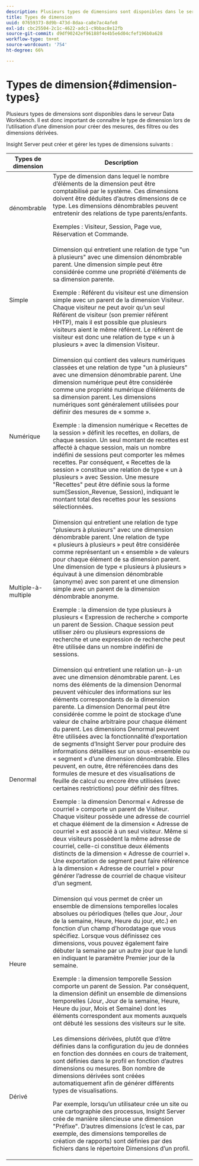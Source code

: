 ```yaml
---
description: Plusieurs types de dimensions sont disponibles dans le serveur Data Workbench. Il est donc important de connaître le type de dimension lors de l’utilisation d’une dimension pour créer des mesures, des filtres ou des dimensions dérivées.
title: Types de dimension
uuid: 07659373-8d9b-473d-8daa-ca8e7ac4afe8
exl-id: cbc25504-2c1c-4622-adc1-c9bbac8e12fb
source-git-commit: d9df90242ef96188f4e4b5e6d04cfef196b0a628
workflow-type: tm+mt
source-wordcount: '754'
ht-degree: 66%

---
```


# Types de dimension{#dimension-types}

Plusieurs types de dimensions sont disponibles dans le serveur Data Workbench. Il est donc important de connaître le type de dimension lors de l’utilisation d’une dimension pour créer des mesures, des filtres ou des dimensions dérivées.

Insight Server peut créer et gérer les types de dimensions suivants :

<table id="table_1A79B6C57ED145B6AA3BB05DD37AAD1B"> 
 <thead> 
  <tr> 
   <th colname="col1" class="entry"> Types de dimension </th> 
   <th colname="col2" class="entry"> Description </th> 
  </tr> 
 </thead>
 <tbody> 
  <tr> 
   <td colname="col1"> dénombrable </td> 
   <td colname="col2">Type de dimension dans lequel le nombre d’éléments de la dimension peut être comptabilisé par le système. Ces dimensions doivent être déduites d’autres dimensions de ce type. Les dimensions dénombrables peuvent entretenir des relations de type parents/enfants. <p>Exemples : Visiteur, Session, Page vue, Réservation et Commande. </p></td> 
  </tr> 
  <tr> 
   <td colname="col1"> Simple </td> 
   <td colname="col2">Dimension qui entretient une relation de type "un à plusieurs" avec une dimension dénombrable parent. Une dimension simple peut être considérée comme une propriété d’éléments de sa dimension parente. <p>Exemple : Référent du visiteur est une dimension simple avec un parent de la dimension Visiteur. Chaque visiteur ne peut avoir qu’un seul Référent de visiteur (son premier référent HHTP), mais il est possible que plusieurs visiteurs aient le même référent. Le référent de visiteur est donc une relation de type « un à plusieurs » avec la dimension Visiteur. </p></td> 
  </tr> 
  <tr> 
   <td colname="col1"> Numérique </td> 
   <td colname="col2">Dimension qui contient des valeurs numériques classées et une relation de type "un à plusieurs" avec une dimension dénombrable parent. Une dimension numérique peut être considérée comme une propriété numérique d’éléments de sa dimension parent. Les dimensions numériques sont généralement utilisées pour définir des mesures de « somme ». <p>Exemple : la dimension numérique « Recettes de la session » définit les recettes, en dollars, de chaque session. Un seul montant de recettes est affecté à chaque session, mais un nombre indéfini de sessions peut comporter les mêmes recettes. Par conséquent, « Recettes de la session » constitue une relation de type « un à plusieurs » avec Session. Une mesure "Recettes" peut être définie sous la forme <span class="filepath"> sum(Session_Revenue, Session)</span>, indiquant le montant total des recettes pour les sessions sélectionnées. </p></td> 
  </tr> 
  <tr> 
   <td colname="col1"> Multiple-à-multiple </td> 
   <td colname="col2">Dimension qui entretient une relation de type "plusieurs à plusieurs" avec une dimension dénombrable parent. Une relation de type « plusieurs à plusieurs » peut être considérée comme représentant un « ensemble » de valeurs pour chaque élément de sa dimension parent. Une dimension de type « plusieurs à plusieurs » équivaut à une dimension dénombrable (anonyme) avec son parent et une dimension simple avec un parent de la dimension dénombrable anonyme. <p>Exemple : la dimension de type plusieurs à plusieurs « Expression de recherche » comporte un parent de Session. Chaque session peut utiliser zéro ou plusieurs expressions de recherche et une expression de recherche peut être utilisée dans un nombre indéfini de sessions. </p></td> 
  </tr> 
  <tr> 
   <td colname="col1"> Denormal </td> 
   <td colname="col2">Dimension qui entretient une relation un-à-un avec une dimension dénombrable parent. Les noms des éléments de la dimension Denormal peuvent véhiculer des informations sur les éléments correspondants de la dimension parente. La dimension Denormal peut être considérée comme le point de stockage d’une valeur de chaîne arbitraire pour chaque élément du parent. Les dimensions Denormal peuvent être utilisées avec la fonctionnalité d’exportation de segments d’Insight Server pour produire des informations détaillées sur un sous-ensemble ou « segment » d’une dimension dénombrable. Elles peuvent, en outre, être référencées dans des formules de mesure et des visualisations de feuille de calcul ou encore être utilisées (avec certaines restrictions) pour définir des filtres. <p>Exemple : la dimension Denormal « Adresse de courriel » comporte un parent de Visiteur. Chaque visiteur possède une adresse de courriel et chaque élément de la dimension « Adresse de courriel » est associé à un seul visiteur. Même si deux visiteurs possèdent la même adresse de courriel, celle-ci constitue deux éléments distincts de la dimension « Adresse de courriel ». Une exportation de segment peut faire référence à la dimension « Adresse de courriel » pour générer l’adresse de courriel de chaque visiteur d’un segment. </p></td> 
  </tr> 
  <tr> 
   <td colname="col1"> Heure </td> 
   <td colname="col2">Dimension qui vous permet de créer un ensemble de dimensions temporelles locales absolues ou périodiques (telles que Jour, Jour de la semaine, Heure, Heure du jour, etc.) en fonction d’un champ d’horodatage que vous spécifiez. Lorsque vous définissez ces dimensions, vous pouvez également faire débuter la semaine par un autre jour que le lundi en indiquant le paramètre Premier jour de la semaine. <p>Exemple : la dimension temporelle Session comporte un parent de Session. Par conséquent, la dimension définit un ensemble de dimensions temporelles (Jour, Jour de la semaine, Heure, Heure du jour, Mois et Semaine) dont les éléments correspondent aux moments auxquels ont débuté les sessions des visiteurs sur le site. </p></td> 
  </tr> 
  <tr> 
   <td colname="col1"> Dérivé </td> 
   <td colname="col2">Les dimensions dérivées, plutôt que d’être définies dans la configuration du jeu de données en fonction des données en cours de traitement, sont définies dans le profil en fonction d’autres dimensions ou mesures. Bon nombre de dimensions dérivées sont créées automatiquement afin de générer différents types de visualisations. <p>Par exemple, lorsqu’un utilisateur crée un site ou une cartographie des processus, Insight Server crée de manière silencieuse une dimension "Préfixe". D’autres dimensions (c’est le cas, par exemple, des dimensions temporelles de création de rapports) sont définies par des fichiers dans le répertoire Dimensions d’un profil. </p></td> 
  </tr> 
 </tbody> 
</table>
